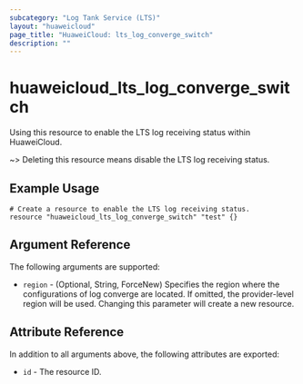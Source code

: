 ```yaml
---
subcategory: "Log Tank Service (LTS)"
layout: "huaweicloud"
page_title: "HuaweiCloud: lts_log_converge_switch"
description: ""
---
```


# huaweicloud_lts_log_converge_switch

Using this resource to enable the LTS log receiving status within HuaweiCloud.

~> Deleting this resource means disable the LTS log receiving status.

## Example Usage

```hcl
# Create a resource to enable the LTS log receiving status.
resource "huaweicloud_lts_log_converge_switch" "test" {}
```

## Argument Reference

The following arguments are supported:

* `region` - (Optional, String, ForceNew) Specifies the region where the configurations of log converge are located.
  If omitted, the provider-level region will be used. Changing this parameter will create a new resource.

## Attribute Reference

In addition to all arguments above, the following attributes are exported:

* `id` - The resource ID.
